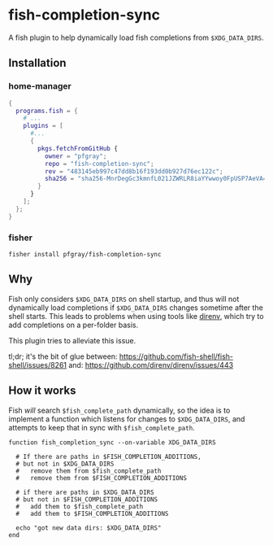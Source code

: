 # fish-completion-sync

A fish plugin to help dynamically load fish completions from `$XDG_DATA_DIRS`.

## Installation

### home-manager

```nix
{
  programs.fish = {
    # ...
    plugins = [
      #...
      {
        pkgs.fetchFromGitHub {
          owner = "pfgray";
          repo = "fish-completion-sync";
          rev = "483145eb997c47dd8b16f193dd0b927d76ec122c";
          sha256 = "sha256-MnrDegGc3kmnfL021JZWRLR8iaYYwwoy0FpUSP7AeVA=";
        }
      }
    ];
  };
}
```

### fisher
```
fisher install pfgray/fish-completion-sync
```

## Why

Fish only considers `$XDG_DATA_DIRS` on shell startup, and thus will not dynamically load completions if `$XDG_DATA_DIRS` changes sometime after the shell starts. This leads to problems when using tools like [direnv](https://github.com/direnv/direnv), which try to add completions on a per-folder basis.

This plugin tries to alleviate this issue.

tl;dr; it's the bit of glue between:
https://github.com/fish-shell/fish-shell/issues/8261
and:
https://github.com/direnv/direnv/issues/443

## How it works

Fish _will_ search `$fish_complete_path` dynamically, so the idea is to implement a function which listens for changes to `$XDG_DATA_DIRS`, and attempts to keep that in sync with `$fish_complete_path`.

```
function fish_completion_sync --on-variable XDG_DATA_DIRS
   
  # If there are paths in $FISH_COMPLETION_ADDITIONS,
  # but not in $XDG_DATA_DIRS
  #   remove them from $fish_complete_path
  #   remove them from $FISH_COMPLETION_ADDITIONS

  # if there are paths in $XDG_DATA_DIRS
  # but not in $FISH_COMPLETION_ADDITIONS
  #   add them to $fish_complete_path
  #   add them to $FISH_COMPLETION_ADDITIONS

  echo "got new data dirs: $XDG_DATA_DIRS"
end
```
